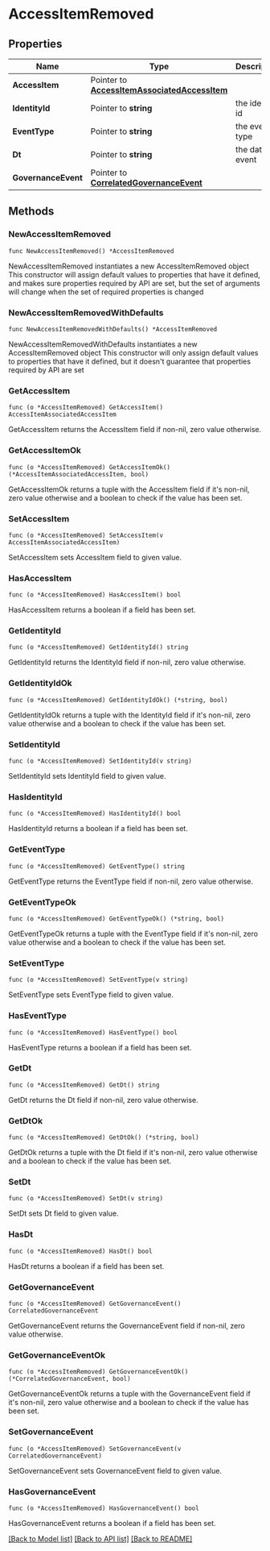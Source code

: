 # AccessItemRemoved

## Properties

Name | Type | Description | Notes
------------ | ------------- | ------------- | -------------
**AccessItem** | Pointer to [**AccessItemAssociatedAccessItem**](AccessItemAssociatedAccessItem.md) |  | [optional] 
**IdentityId** | Pointer to **string** | the identity id | [optional] 
**EventType** | Pointer to **string** | the event type | [optional] 
**Dt** | Pointer to **string** | the date of event | [optional] 
**GovernanceEvent** | Pointer to [**CorrelatedGovernanceEvent**](CorrelatedGovernanceEvent.md) |  | [optional] 

## Methods

### NewAccessItemRemoved

`func NewAccessItemRemoved() *AccessItemRemoved`

NewAccessItemRemoved instantiates a new AccessItemRemoved object
This constructor will assign default values to properties that have it defined,
and makes sure properties required by API are set, but the set of arguments
will change when the set of required properties is changed

### NewAccessItemRemovedWithDefaults

`func NewAccessItemRemovedWithDefaults() *AccessItemRemoved`

NewAccessItemRemovedWithDefaults instantiates a new AccessItemRemoved object
This constructor will only assign default values to properties that have it defined,
but it doesn't guarantee that properties required by API are set

### GetAccessItem

`func (o *AccessItemRemoved) GetAccessItem() AccessItemAssociatedAccessItem`

GetAccessItem returns the AccessItem field if non-nil, zero value otherwise.

### GetAccessItemOk

`func (o *AccessItemRemoved) GetAccessItemOk() (*AccessItemAssociatedAccessItem, bool)`

GetAccessItemOk returns a tuple with the AccessItem field if it's non-nil, zero value otherwise
and a boolean to check if the value has been set.

### SetAccessItem

`func (o *AccessItemRemoved) SetAccessItem(v AccessItemAssociatedAccessItem)`

SetAccessItem sets AccessItem field to given value.

### HasAccessItem

`func (o *AccessItemRemoved) HasAccessItem() bool`

HasAccessItem returns a boolean if a field has been set.

### GetIdentityId

`func (o *AccessItemRemoved) GetIdentityId() string`

GetIdentityId returns the IdentityId field if non-nil, zero value otherwise.

### GetIdentityIdOk

`func (o *AccessItemRemoved) GetIdentityIdOk() (*string, bool)`

GetIdentityIdOk returns a tuple with the IdentityId field if it's non-nil, zero value otherwise
and a boolean to check if the value has been set.

### SetIdentityId

`func (o *AccessItemRemoved) SetIdentityId(v string)`

SetIdentityId sets IdentityId field to given value.

### HasIdentityId

`func (o *AccessItemRemoved) HasIdentityId() bool`

HasIdentityId returns a boolean if a field has been set.

### GetEventType

`func (o *AccessItemRemoved) GetEventType() string`

GetEventType returns the EventType field if non-nil, zero value otherwise.

### GetEventTypeOk

`func (o *AccessItemRemoved) GetEventTypeOk() (*string, bool)`

GetEventTypeOk returns a tuple with the EventType field if it's non-nil, zero value otherwise
and a boolean to check if the value has been set.

### SetEventType

`func (o *AccessItemRemoved) SetEventType(v string)`

SetEventType sets EventType field to given value.

### HasEventType

`func (o *AccessItemRemoved) HasEventType() bool`

HasEventType returns a boolean if a field has been set.

### GetDt

`func (o *AccessItemRemoved) GetDt() string`

GetDt returns the Dt field if non-nil, zero value otherwise.

### GetDtOk

`func (o *AccessItemRemoved) GetDtOk() (*string, bool)`

GetDtOk returns a tuple with the Dt field if it's non-nil, zero value otherwise
and a boolean to check if the value has been set.

### SetDt

`func (o *AccessItemRemoved) SetDt(v string)`

SetDt sets Dt field to given value.

### HasDt

`func (o *AccessItemRemoved) HasDt() bool`

HasDt returns a boolean if a field has been set.

### GetGovernanceEvent

`func (o *AccessItemRemoved) GetGovernanceEvent() CorrelatedGovernanceEvent`

GetGovernanceEvent returns the GovernanceEvent field if non-nil, zero value otherwise.

### GetGovernanceEventOk

`func (o *AccessItemRemoved) GetGovernanceEventOk() (*CorrelatedGovernanceEvent, bool)`

GetGovernanceEventOk returns a tuple with the GovernanceEvent field if it's non-nil, zero value otherwise
and a boolean to check if the value has been set.

### SetGovernanceEvent

`func (o *AccessItemRemoved) SetGovernanceEvent(v CorrelatedGovernanceEvent)`

SetGovernanceEvent sets GovernanceEvent field to given value.

### HasGovernanceEvent

`func (o *AccessItemRemoved) HasGovernanceEvent() bool`

HasGovernanceEvent returns a boolean if a field has been set.


[[Back to Model list]](../README.md#documentation-for-models) [[Back to API list]](../README.md#documentation-for-api-endpoints) [[Back to README]](../README.md)


